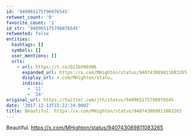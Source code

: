 ```yaml
---
id: '940965175796076545'
retweet_count: '0'
favorite_count: '1'
id_str: '940965175796076545'
retweeted: false
entities:
  hashtags: []
  symbols: []
  user_mentions: []
  urls:
    - url: https://t.co/Oi2bX06VWk
      expanded_url: https://x.com/MHighton/status/940743089811083265
      display_url: x.com/MHighton/statu…
      indices:
        - '11'
        - '34'
original_url: https://twitter.com/jth/status/940965175796076545
date: '2017-12-13T15:22:34.000Z'
title: Beautiful. https://x.com/MHighton/status/940743089811083265
---
```


Beautiful. https://x.com/MHighton/status/940743089811083265